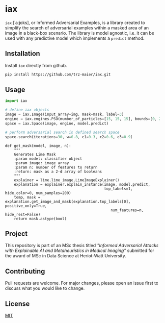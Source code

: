 # iax 
 
`iax` [ˈaːjɑks], or Informed Adversarial Examples, is a library created to simplify the search of adversarial examples within a masked area of an image in a black-box scenario. The library is model agnostic, i.e. it can be used with any predictive model which implements a `predict` method.

## Installation

Install `iax` directly from github.

```bash
pip install https://github.com/trz-maier/iax.git
```

## Usage

```python
import iax

# define iax objects
image = iax.Image(input_array=img, mask=mask, label=3)
engine = iax.engines.PSO(number_of_particles=[15, 15, 15], bounds=[0, 255])
space = iax.Space(image, engine, model.predict)

# perform adversarial search in defined search space
space.search(iterations=30, w=0.8, c1=0.3, c2=0.6, c3=0.9)

```

```
def get_mask(model, image, n):
    """
    Generates Lime Mask
    :param model: classifier object
    :param image: image array
    :param n: number of features to return
    :return: mask as a 2-d array of booleans
    """
    explainer = lime.lime_image.LimeImageExplainer()
    explanation = explainer.explain_instance(image, model.predict, 
                                             top_labels=1, hide_color=0, num_samples=200)
    temp, mask = explanation.get_image_and_mask(explanation.top_labels[0], positive_only=True, 
                                                num_features=n, hide_rest=False)
    return mask.astype(bool)

```

## Project
This repository is part of an MSc thesis titled *"Informed Adversarial Attacks with Explainable AI and Metaheuristics in Medical Imaging"* submitted for the award of MSc in Data Science at Heriot-Watt University.

## Contributing
Pull requests are welcome. For major changes, please open an issue first to discuss what you would like to change.


## License
[MIT](https://choosealicense.com/licenses/mit/)
